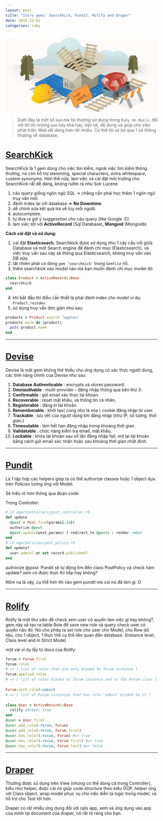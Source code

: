 ```yaml
---
layout: post
title: "Intro gems: Searchkick, Pundit, Rolify and Draper"
date: 2015-12-01
categories: ruby
---
```


![gems collection](/images/gems-collection.jpg)

> Dưới đây là một số ```Gem``` mà tôi thường sử dụng trong ```Ruby On Rails```, đối với tôi thì những ```Gem``` này khá hay, tiện lợi, dễ dùng và giúp cho việc phát triển Web dễ dàng hơn rất nhiều. Có thể tôi sẽ bỏ qua 1 số thông thường về database.

# [SearchKick](https://github.com/ankane/searchkick)

SearchKick là 1 gem dùng cho việc tìm kiếm, ngoài việc tìm kiếm thông thường, nó còn hỗ trợ stemming, special characters, extra whitespace, custom synonyms. Hơn thế nữa, làm việc và cài đặt môi trường cho SearchKick rất dễ dàng, không rườm rà như Solr Lucene

1. câu query giống ngôn ngữ SQL -> chẳng cần phải học thêm 1 ngôn ngữ truy vấn mới.
2. đánh index lại với database => __No Downtime__.
3. dễ chỉnh sửa kết quả trả về tùy mỗi người.
4. autocomplete.
5. tự đưa ra gợi ý suggesstion cho câu query (like Google :D)
6. làm việc tốt với __ActiveRecord__ (Sql Database), __Mongoid__ (Mongodb)

**Cách cài đặt và sử dụng:**

1. cài đặt __Elasticseach__, Searchkick được sử dụng như 1 cây cầu nối giữa Database và một Search engine đế đánh chỉ mục (Elasticsearch), và việc truy vấn sau này sẽ thông qua Elasticsearch, không truy vấn vào DB nữa.
2. tất nhiên phải có dòng ```gem 'searchkick'``` trong ```Gemfile``` rồi.
3. thêm searchkick vào model nào mà bạn muốn đánh chỉ mục model đó

```ruby
class Product < ActiveRecord::Base
  searchkick
end
```

4. khi bắt đầu thì điều cần thiết là phải đánh index cho model ví dụ: ```Product.reindex```
5. sử dụng truy vấn đơn giản như sau:

```ruby
products = Product.search "apples"
products.each do |product|
  puts product.name
end
```

***

# [Devise](https://github.com/plataformatec/devise)

Devise là một gem không thê thiếu cho ứng dụng có xác thực người dùng, các tính năng chính của Devise như sau:

1. __Database Authenticable__ : encrypts và stores password.
2. __Omniauthable__ : multi-provider - đăng nhập thông qua bên thứ 3.
3. __Confirmable__  : gửi email xác thực tài khoản.
4. __Recoverable__  : reset mật khẩu, và thông tin cá nhân.
5. __Registerable__ : đăng kí tài khoản
6. __Rememberable__ : khởi tạo( cũng như là xóa ) cookie đăng nhập từ user.
7. __Trackable__  : lưu vết của người dùng khi đăng nhập (như IP, số lượng, thời gian.)
8. __Timeoutable__  : làm hết hạn đăng nhập trong khoảng thời gian.
9. __Validatable__  : chức năng kiểm tra email, mật khẩu.
10. __Lockable__  : khóa tài khoản sau số lần đăng nhập fail, mở lại tài khoản bằng cách gửi email xác nhận hoặc sau khoảng thời gian nhất định.

***

# [Pundit](https://github.com/elabs/pundit)

Là 1 tập hợp các helpers giúp ta có thể authorize classes hoặc 1 object dựa trên Policies tương ứng với Model.

Sẽ hiểu rõ hơn thông qua đoạn code:

Trong Controller:

```ruby
# in app/controllers/post_controller.rb
def update
  @post = Post.find(params[:id])
  authorize @post
  @post.update(post_params) ? redirect_to @posts : render :edit
end
# in app/policies/post_policy.rb
def update?
  user.admin? or not record.published?
end
```
authorize @post: Pundit sẽ tự động tìm đến class PostPolicy và check hàm update? xem có được thực thi tiếp hay không?

Nôm na là vậy, cụ thể hơn thì vào gem pundit mà coi nó đã làm gì :D

***

# [Rolify](https://github.com/RolifyCommunity/rolify)

Rolify là một thư viện để check xem user có quyền làm việc gì hay không?, gem này sẽ tạo ra table Role để save new role và query check user có quyền nào đó. Nó cho phép ta set role cho user cho Model, cho Row dữ liệu, cho 1 object, 1 thực thể cụ thể liên quan đến database. (Instance level, Class level and in Strict Mode)

một vài ví dụ lấy từ docs của Rolify:

```ruby
forum = Forum.first
forum.roles
# => [ list of roles that are only binded to forum instance ]
forum.applied_roles
# => [ list of roles binded to forum instance and to the Forum class ]

Forum.with_role(:admin)
# => [ list of Forum instances that has role "admin" binded to it ]

class User < ActiveRecord::Base
  rolify strict: true
end
@user = User.first
@user.add_role(:forum, Forum)
@user.add_role(:forum, Forum.first)
@user.has_role?(:forum, Forum) #=> true
@user.has_role?(:forum, Forum.first) #=> true
@user.has_role?(:forum, Forum.last) #=> false
```
***

# [Draper](https://github.com/drapergem/draper)

Thường được sử dụng trên View (nhưng có thể dùng cả trong Controller), kiểu như helper, được cái nó giúp code structure theo kiểu ÔÔP, helper ứng với Class object, wrap model phục vụ cho việc diễn ta logic trong model, và hỗ trợ cho Test tốt hơn.

Draper có rất nhiều ứng dụng đối với rails app, xem và ứng dụng vào app của mình tại document của draper, nó rất rõ ràng cho bạn.
